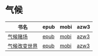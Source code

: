 # 气候

| 书名 | epub | mobi | azw3 |
| --- | --- | --- | --- |
| [气候赌场](http://ct.dalanmei.com/f/31084289-771240973-f58241) | [epub](http://ct.dalanmei.com/f/31084289-771240973-f58241) | [mobi](http://ct.dalanmei.com/f/31084289-771229384-2e08a1) | [azw3](http://ct.dalanmei.com/f/31084289-771233018-ea5f80) |
| [气候改变世界](http://ct.dalanmei.com/f/31084289-571815677-23adff) | [epub](http://ct.dalanmei.com/f/31084289-571815677-23adff) | [mobi](http://ct.dalanmei.com/f/31084289-571546781-99a0f9) | [azw3](http://ct.dalanmei.com/f/31084289-572197878-4dca2e) |
